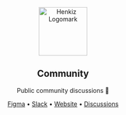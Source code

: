 <!-- markdownlint-disable MD033 MD041 -->

<div align="center">
  <a href="https://henkiz.com">
    <img src="https://assets.henkiz.com/images/logomark/circle-light.svg" height="112" alt="Henkiz Logomark">
  </a>
  <h2>Community</h2>
</div>

<p align="center">Public community discussions 💬</p>

<div align="center">
  <a href="https://figma.com/@henkiz">Figma</a>
  •
  <a href="https://henkiz.slack.com">Slack</a>
  •
  <a href="https://henkiz.com">Website</a>
  •
  <a href="https://github.com/henkiz/community/discussions">Discussions</a>
</div>
